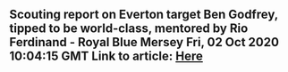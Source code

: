 **Scouting report on Everton target Ben Godfrey, tipped to be world-class, mentored by Rio Ferdinand - Royal Blue Mersey** 
Fri, 02 Oct 2020 10:04:15 GMT Link to article: [Here](www.google.com)
---

